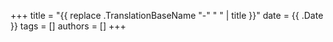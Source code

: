 +++
title = "{{ replace .TranslationBaseName "-" " " | title }}"
date = {{ .Date }}
tags = []
authors = []
+++
